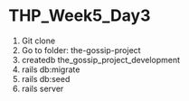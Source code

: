# THP_Week5_Day3
1. Git clone
2. Go to folder: the-gossip-project
2. createdb the_gossip_project_development
3. rails db:migrate
4. rails db:seed
5. rails server